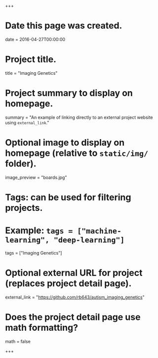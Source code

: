 +++
# Date this page was created.
date = 2016-04-27T00:00:00

# Project title.
title = "Imaging Genetics"

# Project summary to display on homepage.
summary = "An example of linking directly to an external project website using `external_link`."

# Optional image to display on homepage (relative to `static/img/` folder).
image_preview = "boards.jpg"

# Tags: can be used for filtering projects.
# Example: `tags = ["machine-learning", "deep-learning"]`
tags = ["Imaging Genetics"]

# Optional external URL for project (replaces project detail page).
external_link = "https://github.com/rb643/autism_imaging_genetics"

# Does the project detail page use math formatting?
math = false

+++

